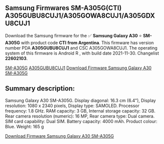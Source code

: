 <h2>Samsung Firmwares SM-A305G(CTI) A305GUBU8CUJ1/A305GOWA8CUJ1/A305GDXU8CUJ1</h2>
Download the Samsung firmware for the ✅ <strong>Samsung Galaxy A30 </strong> ⭐ <strong>SM-A305G</strong> with product code <strong>CTI</strong> <strong> from Argentina</strong>. This firmware has version number PDA <strong>A305GUBU8CUJ1</strong> and CSC A305GOWA8CUJ1. The operating system of this firmware is Android R , with build date 2021-11-30. Changelist <strong>22602103</strong>.


[SM-A305G](https://samfirm.shop/samsung/model/SM-A305G)
[A305GUBU8CUJ1](https://samfirm.shop/samsung/pda/A305GUBU8CUJ1)
[Download Firmware Samsung Galaxy A30 SM-A305G](https://samfirm.shop/samsung/firmware/478639)
<h2>Summary description:</h2>
<p>Samsung Galaxy A30 SM-A305G. Display diagonal: 16.3 cm (6.4"), Display resolution: 1080 x 2340 pixels, Display type: SAMOLED. Processor frequency: 1.8 GHz. RAM capacity: 3 GB, Internal storage capacity: 32 GB. Rear camera resolution (numeric): 16 MP, Rear camera type: Dual camera. SIM card capability: Dual SIM. Battery capacity: 4000 mAh. Product colour: Blue. Weight: 165 g</p>


[Download Firmware Samsung Galaxy A30 SM-A305G](https://samfirm.shop/samsung/firmware/478639)

